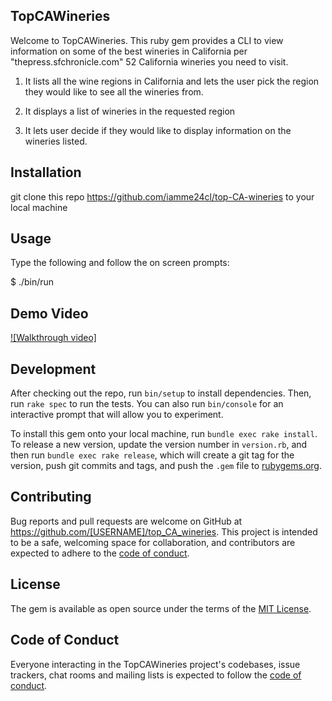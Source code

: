 ## TopCAWineries

Welcome to TopCAWineries. This ruby gem provides a CLI to view information on some of the best wineries in California
per "thepress.sfchronicle.com" 52 California wineries you need to visit.

1. It lists all the wine regions in California and lets the user pick the region they would like to see all the wineries from.

2. It displays a list of wineries in the requested region

3. It lets user decide if they would like to display information on the wineries listed.

## Installation

<!-- $ gem install top_CA_wineries -->

git clone this repo https://github.com/iamme24cl/top-CA-wineries to your local machine

## Usage

Type the following and follow the on screen prompts:

$ ./bin/run

## Demo Video
[![Walkthrough video]](https://youtu.be/WGRPamZItfE)


## Development

After checking out the repo, run `bin/setup` to install dependencies. Then, run `rake spec` to run the tests. You can also run `bin/console` for an interactive prompt that will allow you to experiment.

To install this gem onto your local machine, run `bundle exec rake install`. To release a new version, update the version number in `version.rb`, and then run `bundle exec rake release`, which will create a git tag for the version, push git commits and tags, and push the `.gem` file to [rubygems.org](https://rubygems.org).

## Contributing

Bug reports and pull requests are welcome on GitHub at https://github.com/[USERNAME]/top_CA_wineries. This project is intended to be a safe, welcoming space for collaboration, and contributors are expected to adhere to the [code of conduct](https://github.com/[USERNAME]/top_CA_wineries/blob/master/CODE_OF_CONDUCT.md).


## License

The gem is available as open source under the terms of the [MIT License](https://opensource.org/licenses/MIT).

## Code of Conduct

Everyone interacting in the TopCAWineries project's codebases, issue trackers, chat rooms and mailing lists is expected to follow the [code of conduct](https://github.com/[USERNAME]/top_CA_wineries/blob/master/CODE_OF_CONDUCT.md).
